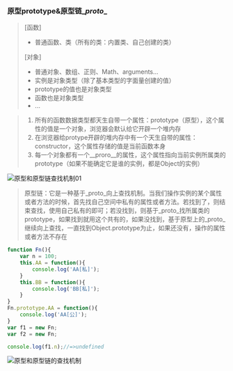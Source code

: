 ### 原型prototype&原型链\__proto__

> [函数]
>
> - 普通函数、类（所有的类：内置类、自己创建的类）
>
> [对象]
>
> - 普通对象、数组、正则、Math、arguments...
> - 实例是对象类型（除了基本类型的字面量创建的值）
> - prototype的值也是对象类型
> - 函数也是对象类型
> - ...
> 

> 1. 所有的函数数据类型都天生自带一个属性：prototype（原型），这个属性的值是一个对象，浏览器会默认给它开辟一个堆内存
> 2. 在浏览器给protype开辟的堆内存中有一个天生自带的属性：constructor，这个属性存储的值是当前函数本身
> 3. 每一个对象都有一个\__proro__的属性，这个属性指向当前实例所属类的prototype（如果不能确定它是谁的实例，都是Object的实例）

![原型和原型链查找机制01](D:\js学习\js高级\img\原型和原型链查找机制01.png)

> 原型链：它是一种基于\_proto\_向上查找机制。当我们操作实例的某个属性或者方法的时候，首先找自己空间中私有的属性或者方法。若找到了，则结束查找，使用自己私有的即可；若没找到，则基于\_proto\_找所属类的prototype，如果找到就用这个共有的，如果没找到，基于原型上的\_proto\_继续向上查找，一直找到Object.prototype为止，如果还没有，操作的属性或者方法不存在

```js
function Fn(){
    var n = 100;
    this.AA = function(){
        console.log('AA[私]');
    }
    this.BB = function(){
        console.log('BB[私]');
    }
}
Fn.prototype.AA = function(){
    console.log('AA[公]');
}
var f1 = new Fn;
var f2 = new Fn;

console.log(f1.n);//=>undefined
```

![原型和原型链的查找机制](D:\js学习\js高级\img\原型和原型链查找机制02.png)

